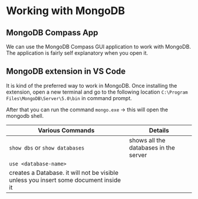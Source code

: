 # Working with MongoDB

## MongoDB Compass App

We can use the MongoDB Compass GUI application to work with MongoDB. The application is fairly self explanatory when you open it.

## MongoDB extension in VS Code

It is kind of the preferred way to work in MongoDB. Once installing the extension, open a new terminal and go to the following location `C:\Program Files\MongoDB\Server\5.0\bin` in command prompt.

After that you can run the command `mongo.exe` -> this will open the mongodb shell.

| Various Commands                                                                     | Details                               |
| ------------------------------------------------------------------------------------ | ------------------------------------- |
| `show dbs` or `show databases`                                                       | shows all the databases in the server |
| `use <database-name>`                                                                |
| creates a Database. it will not be visible unless you insert some document inside it |                                       |
